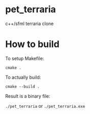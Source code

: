 # pet_terraria
c++/sfml terraria clone

# How to build

To setup Makefile:

`cmake .`

To actually build:

`cmake --build .`

Result is a binary file:

`./pet_terraria` or `./pet_terraria.exe`
